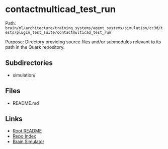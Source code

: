 # contactmulticad_test_run

Path: `brain/ml/architecture/training_systems/agent_systems/simulation/cc3d/tests/plugin_test_suite/contactmulticad_test_run`

Purpose: Directory providing source files and/or submodules relevant to its path in the Quark repository.

## Subdirectories
- simulation/

## Files
- README.md

## Links
- [Root README](../../../../../../../../../README.md)
- [Repo Index](../../../../../../../../../repo_index.json)
- [Brain Simulator](../../../../../../../../../brain/architecture/brain_simulator.py)
